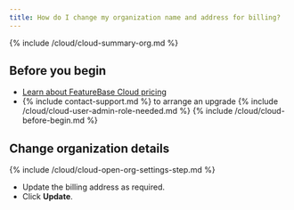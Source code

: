 ```yaml
---
title: How do I change my organization name and address for billing?
---
```


{% include /cloud/cloud-summary-org.md %}

## Before you begin

* [Learn about FeatureBase Cloud pricing](https://www.featurebase.com/pricing)
* {% include contact-support.md %} to arrange an upgrade
{% include /cloud/cloud-user-admin-role-needed.md %}
{% include /cloud/cloud-before-begin.md %}

## Change organization details

{% include /cloud/cloud-open-org-settings-step.md %}
* Update the billing address as required.
* Click **Update**.
